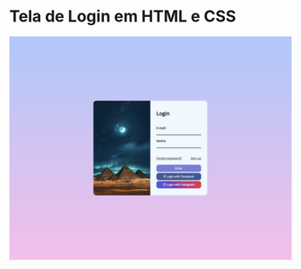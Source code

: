 # Tela de Login em HTML e CSS
![test](https://github.com/FehBastos/Tela-Login-HTML-CSS/blob/main/Tela_login.png)

